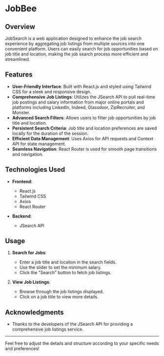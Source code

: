 # JobBee

## Overview

JobSearch is a web application designed to enhance the job search experience by aggregating job listings from multiple sources into one convenient platform. Users can easily search for job opportunities based on job title and location, making the job search process more efficient and streamlined.

## Features

- **User-Friendly Interface**: Built with React.js and styled using Tailwind CSS for a sleek and responsive design.
- **Comprehensive Job Listings**: Utilizes the JSearch API to pull real-time job postings and salary information from major online portals and platforms including LinkedIn, Indeed, Glassdoor, ZipRecruiter, and Monster.
- **Advanced Search Filters**: Allows users to filter job opportunities by job title and location.
- **Persistent Search Criteria**: Job title and location preferences are saved locally for the duration of the session.
- **Efficient Data Management**: Uses Axios for API requests and Context API for state management.
- **Seamless Navigation**: React Router is used for smooth page transitions and navigation.

## Technologies Used

- **Frontend**:
  - React.js
  - Tailwind CSS
  - Axios
  - React Router

- **Backend**:
  - JSearch API

## Usage

1. **Search for Jobs**:
   - Enter a job title and location in the search fields.
   - Use the slider to set the minimum salary.
   - Click the "Search" button to fetch job listings.

2. **View Job Listings**:
   - Browse through the job listings displayed.
   - Click on a job title to view more details.

## Acknowledgments

- Thanks to the developers of the JSearch API for providing a comprehensive job listings service.

---

Feel free to adjust the details and structure according to your specific needs and preferences!
